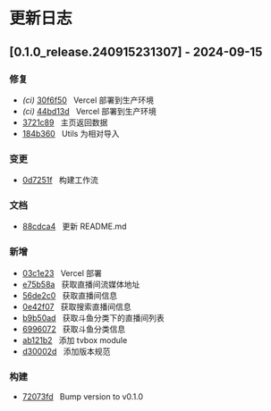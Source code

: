 # 更新日志

## [0.1.0_release.240915231307] - 2024-09-15

### 修复

- *(ci)* [30f6f50](https://github.com/SuperTreasure/api/commit/30f6f50cc51b88a7f183cbb1589d30d055b5d87f) &nbsp; Vercel 部署到生产环境
- *(ci)* [44bd13d](https://github.com/SuperTreasure/api/commit/44bd13d3659a868a82397e86c6e5da9c0fff8a17) &nbsp; Vercel 部署到生产环境
- [3721c89](https://github.com/SuperTreasure/api/commit/3721c89c32bd6084b6406c30147aa84d65b79a39) &nbsp; 主页返回数据
- [184b360](https://github.com/SuperTreasure/api/commit/184b36043b63bc3a0b066e61ad83530f5591baee) &nbsp; Utils 为相对导入

### 变更

- [0d7251f](https://github.com/SuperTreasure/api/commit/0d7251f6b1871eb868d4e5564187691b26e116fe) &nbsp; 构建工作流

### 文档

- [88cdca4](https://github.com/SuperTreasure/api/commit/88cdca484a119c700d9031b9799ac168d7ddd7b2) &nbsp; 更新 README.md

### 新增

- [03c1e23](https://github.com/SuperTreasure/api/commit/03c1e233a7713631c954931e640cfc13b5d173f3) &nbsp; Vercel 部署
- [e75b58a](https://github.com/SuperTreasure/api/commit/e75b58a30d00c06a7eb4d81812f554516e5b163a) &nbsp; 获取直播间流媒体地址
- [56de2c0](https://github.com/SuperTreasure/api/commit/56de2c05210b9a64eea7c74efdd0150d56ea7f8b) &nbsp; 获取直播间信息
- [0e42f07](https://github.com/SuperTreasure/api/commit/0e42f07dcedfae392c1035499998e527ec791d92) &nbsp; 获取搜索直播间信息
- [b9b50ad](https://github.com/SuperTreasure/api/commit/b9b50adf989230b8375cd08e1d492fd20cb4079a) &nbsp; 获取斗鱼分类下的直播间列表
- [6996072](https://github.com/SuperTreasure/api/commit/6996072ad419e4ab3e7b5505d77845e1b8739a69) &nbsp; 获取斗鱼分类信息
- [ab121b2](https://github.com/SuperTreasure/api/commit/ab121b2570841aeda5ea6011082c85338b3071d0) &nbsp; 添加 tvbox module
- [d30002d](https://github.com/SuperTreasure/api/commit/d30002d61e033056474d61c2a4fd060df2958079) &nbsp; 添加版本规范

### 构建

- [72073fd](https://github.com/SuperTreasure/api/commit/72073fd5afb68e4479af88f43e387ac2dd4af5fa) &nbsp; Bump version to v0.1.0


